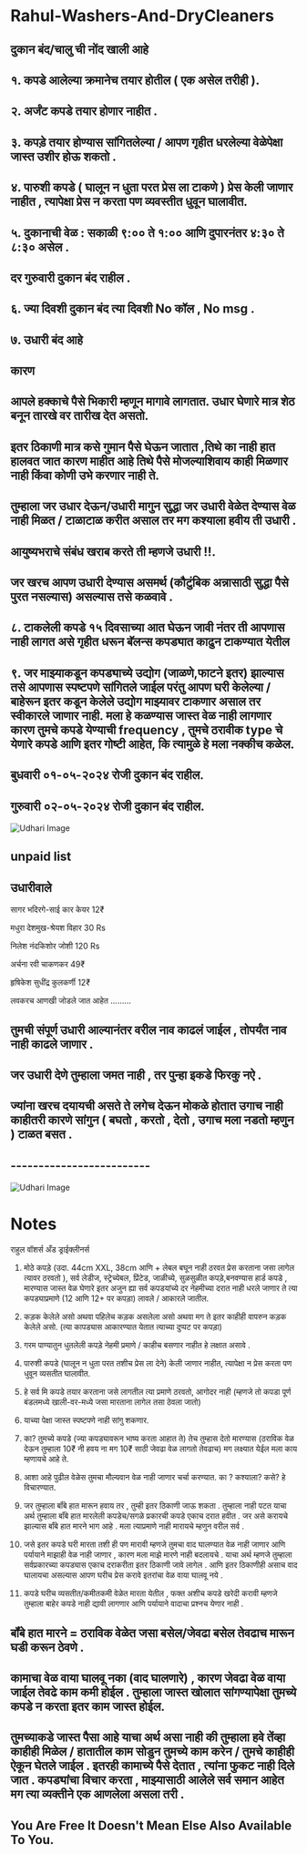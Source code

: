 # Rahul-Washers-And-DryCleaners

## **दुकान बंद/चालु ची नोंद खाली आहे**

## **१. कपडे आलेल्या क्रमानेच तयार होतील ( एक असेल तरीही ).**

## **२. अर्जंट कपडे तयार होणार नाहीत .**

## **३. कपड़े तयार होण्यास सांगितलेल्या / आपण गृहीत धरलेल्या वेळेपेक्षा जास्त उशीर होऊ शकतो .** 

## **४. पारुशी कपडे ( घालून न धुता परत प्रेस ला टाकणे ) प्रेस केली जाणार नाहीत , त्यापेक्षा प्रेस न करता पण व्यवस्तीत धुवून घालावीत.**

## **५. दुकानाची वेळ :  सकाळी ९:०० ते १:०० आणि दुपारनंतर ४:३० ते ८:३० असेल .**
## **दर गुरुवारी दुकान बंद राहील .**


## **६. ज्या दिवशी दुकान बंद त्या दिवशी No कॉल , No msg .**

## **७. उधारी बंद आहे**
## **कारण**
## **आपले हक्काचे पैसे भिकारी म्हणून मागावे लागतात. उधार घेणारे मात्र शेठ बनून तारखे वर तारीख देत असतो.**
## **इतर ठिकाणी मात्र कसे गुमान पैसे घेऊन जातात ,तिथे का नाही हात हालवत जात कारण माहीत आहे तिथे पैसे मोजल्याशिवाय काही मिळणार नाही किंवा कोणी उभे करणार नाही ते.**
## **तुम्हाला जर उधार देऊन/उधारी मागुन सुद्धा जर उधारी वेळेत देण्यास वेळ नाही मिळत / टाळाटाळ करीत असाल तर मग कश्याला हवीय ती उधारी .**
## **आयुष्यभराचे संबंध खराब करते ती म्हणजे उधारी !!.**
## **जर खरच आपण उधारी देण्यास असमर्थ (कौटुंबिक अन्नासाठी सुद्धा पैसे पुरत नसल्यास) असल्यास तसे कळवावे .**

## **८. टाकलेली कपडे १५ दिवसाच्या आत घेऊन जावी नंतर ती आपणास नाही लागत असे गृहीत धरून बॅलन्स कपड्यात काढुन टाकण्यात येतील**

## **९. जर माझ्याकडून कपड्याच्ये उद्योग (जाळणे,फाटने इतर)  झाल्यास तसे आपणास स्पष्टपणे सांगितले जाईल परंतु आपण घरी केलेल्या / बाहेरून इतर कडून केलेले उद्योग माझ्यावर टाकणार असाल तर स्वीकारले जाणार नाही. मला हे कळण्यास जास्त वेळ नाही लागणार कारण तुमचे कपडे येण्याची frequency , तुमचे ठरावीक type चे येणारे कपडे आणि इतर गोष्टी आहेत, कि त्यामुळे हे मला नक्कीच कळेल.**

## **बुधवारी ०१-०५-२०२४ रोजी दुकान बंद राहील.**

## **गुरुवारी ०२-०५-२०२४ रोजी दुकान बंद राहील.**


![Udhari Image](2.jpg)


## **unpaid list**
## **उधारीवाले**

सागर भदिरगे-साई कार केयर 12₹

मधुरा देशमुख-श्रेयश विहार 30 Rs

निलेश नंदकिशोर जोशी 120 Rs

अर्चना रवी चाकणकर 49₹

हृषिकेश सुधींद्र कुलकर्णी 12₹


लवकरच आणखी जोडले जात आहेत .........

## **तुमची संपूर्ण उधारी आल्यानंतर वरील नाव काढलं जाईल , तोपर्यंत नाव नाही काढले जाणार .**
## **जर उधारी देणे तुम्हाला जमत नाही , तर पुन्हा इकडे फिरकु नऐ .**
## **ज्यांना खरच दयायची असते ते लगेच देऊन मोकळे होतात उगाच नाही काहीतरी कारणे सांगुन ( बघतो , करतो , देतो , उगाच मला नडतो म्हणुन ) टाळत बसत .**
## -------------------------

![Udhari Image](rate_note.jpg)

# Notes

राहुल वॉशर्स अँड ड्राईक्लीनर्स

1. मोठे कपड़े (उदा. 44cm XXL, 38cm आणि + लेबल बघून नाही ठरवत प्रेस करताना जसा लागेल त्यावर ठरवतो ), सर्व लेडीज, स्ट्रेच्येबल, प्रिंटेड, जाळीच्ये, सुळसुळीत कपड़े,बनवण्यास हार्ड कपडे , मारण्यास जास्त वेळ घेणारे इतर अजुन ह्या सर्व कपडयांच्ये दर नेहमीच्या दरात नाही धरले जाणार ते त्या कपड्याप्रमाणे (12 आणि 12+ पर कपड़ा) लावले / आकारले जातील.

2. कड़क केलेले असो अथवा पहिलेच कड़क असलेला असो अथवा मग ते इतर काहीही वापरुन कड़क केलेले असो. (त्या कापड्यास आकारण्यात येतात त्याच्या दुप्पट पर कपड़ा)

3. गरम पाण्यातुन धुतलेली कपड़े नेहमी प्रमाणे / काहीच बसणार नाहीत हे लक्षात असावे .

4. पारुशी कपडे (घालून न धुता परत तशीच प्रेस ला देने) केली जाणार नाहीत, त्यापेक्षा न प्रेस करता पण धुवून व्यसतीत घालावीत.

5. हे सर्व मि कपडे तयार करताना जसे लागतील त्या प्रमाणे ठरवतो, आगोदर नाही (म्हणजे तो कपडा पूर्ण बंडलमध्ये खाली-वर-मध्ये जसा मारताना लागेल तसा ठेवला जातो)

6. याच्या पेक्षा जास्त स्पष्टपणे नाही सांगु शकणार.

7. का? तुमच्ये कपडे (ज्या कपड्यावरून भाष्य करता आहात ते) तेच तुम्हास देतो मारण्यास (ठराविक वेळ देऊन तुम्हाला 10₹ नी हवय ना मग 10₹ साठी जेवढा वेळ लागतो तेवढाच) मग लक्ष्यात येईल मला काय म्हणायचे आहे ते.

8. आशा आहे पुढील वेळेस तुमचा मौल्यवान वेळ नाही जाणार चर्चा करण्यात. का ? कश्याला? कसे? हे विचारण्यात.

0. जर तुम्हाला बॉंबे हात मारून हवाय तर , तुम्ही इतर ठिकाणी जाऊ शकता . तुम्हाला नाही पटत याचा अर्थ तुम्हाला बॉंबे हात मारलेली कपडेच/सगळे प्रकारची कपडे एकाच दरात हवीत . जर असे करायचे झाल्यास बॉंबे हात मारने भाग आहे . मला त्याप्रमाणे नाही मारायचे म्हणुन वरील सर्व . 

10. जसे इतर कपडे घरी मारता तशी ही पण मारावी म्हणजे तुमचा वाद घालण्यात वेळ नाही जाणार आणि पर्यायाने माझाही वेळ नाही जाणार , कारण मला माझे मारणे नाही बदलायचे . याचा अर्थ म्हणजे तुम्हाला सर्वप्रकारच्या कपड्यास एकाच दराकरीता इतर ठिकाणी जावे लागेल . आणि इतर ठिकाणीही असाच वाद घालायचा असल्यास आपण घरीच प्रेस करावे इतरांचा वेळ वाया घालवू नये .

11. कपडे घरीच व्यसतीत/कमीतकमी वेळेत मारता येतील , फक्त अशीच कपडे खरेदी करावी म्हणजे तुम्हाला बाहेर कपडे नाही द्यावी लागणार आणि पर्यायाने वादाचा प्रश्नच येणार नाही .

## **बॉंबे हात मारने = ठराविक वेळेत जसा बसेल/जेवढा बसेल तेवढाच मारून घडी करून ठेवणे .**

## कामाचा वेळ वाया घालवू नका (वाद घालणारे) , कारण जेवढा वेळ वाया जाईल तेवढे काम कमी होईल . तुम्हाला जास्त खोलात सांगण्यापेक्षा तुमच्ये कपडे न करता इतर काम जास्त होईल.

## तुमच्याकडे जास्त पैसा आहे याचा अर्थ असा नाही की तुम्हाला हवे तेंव्हा काहीही मिळेल / हातातील काम सोडुन तुमच्ये काम करेन / तुमचे काहीही ऐकून घेतले जाईल . इतरही कामाच्ये पैसे देतात , त्यांना फुकट नाही दिले जात . कपड्यांचा विचार करता , माझ्यासाठी आलेले सर्व समान आहेत मग त्या व्यक्तीने एक आणलेला असला तरी .
 
## You Are Free It Doesn't Mean Else Also Available To You.

